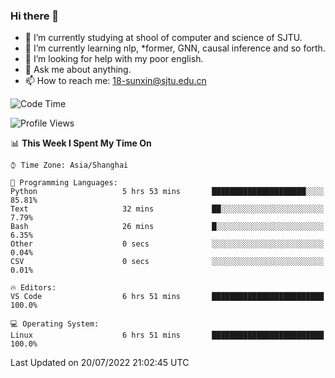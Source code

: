 ### Hi there 👋

<!--
**sunxin000/sunxin000** is a ✨ _special_ ✨ repository because its `README.md` (this file) appears on your GitHub profile.

Here are some ideas to get you started:

- 🔭 I’m currently working on ...
- 🌱 I’m currently learning ...
- 👯 I’m looking to collaborate on ...
- 🤔 I’m looking for help with ...
- 💬 Ask me about ...
- 📫 How to reach me: ...
- 😄 Pronouns: ...
- ⚡ Fun fact: ...
-->
- 🏫 I’m currently studying at shool of computer and science of SJTU.
- 🌱 I’m currently learning nlp, \*former, GNN, causal inference and so forth.
- 🤔 I’m looking for help with my poor english.
- 💬 Ask me about anything.
- 📫 How to reach me: 18-sunxin@sjtu.edu.cn
<!--START_SECTION:waka-->
![Code Time](http://img.shields.io/badge/Code%20Time-264%20hrs%2032%20mins-blue)

![Profile Views](http://img.shields.io/badge/Profile%20Views-2-blue)

📊 **This Week I Spent My Time On** 

```text
⌚︎ Time Zone: Asia/Shanghai

💬 Programming Languages: 
Python                   5 hrs 53 mins       █████████████████████░░░░   85.81% 
Text                     32 mins             ██░░░░░░░░░░░░░░░░░░░░░░░   7.79% 
Bash                     26 mins             █░░░░░░░░░░░░░░░░░░░░░░░░   6.35% 
Other                    0 secs              ░░░░░░░░░░░░░░░░░░░░░░░░░   0.04% 
CSV                      0 secs              ░░░░░░░░░░░░░░░░░░░░░░░░░   0.01%

🔥 Editors: 
VS Code                  6 hrs 51 mins       █████████████████████████   100.0%

💻 Operating System: 
Linux                    6 hrs 51 mins       █████████████████████████   100.0%

```


 Last Updated on 20/07/2022 21:02:45 UTC
<!--END_SECTION:waka-->
